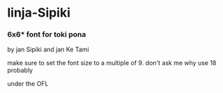 # linja-Sipiki
### 6x6* font for toki pona 
by jan Sipiki and jan Ke Tami 

make sure to set the font size to a multiple of 9. don't ask me why
use 18 probably

under the OFL

